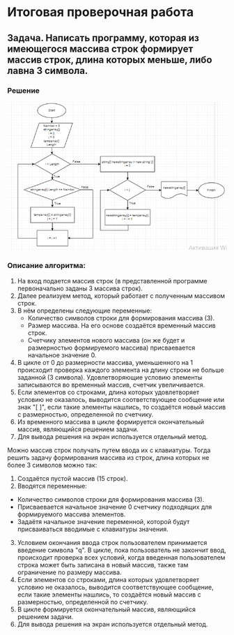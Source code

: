 # **Итоговая проверочная работа**
## **Задача.** Написать программу, которая из имеющегося массива строк формирует массив строк, длина которых меньше, либо лавна 3 символа.
### **Решение**
![Блок-схема](Block_diagram.png)
### **Описание алгоритма:**
1. На вход подается массив строк (в представленной программе первоначально заданы 3 массива строк).
2. Далее реализуем метод, который работает с полученным массивом строк.
3. В нём определены следующие переменные:
   *  Количество символов строки для формирования массива (3).
   * Размер массива. На его основе создаётся временный массив строк.
   * Счетчику элементов нового массива (он же будет и размерностью формируемого массива) присваевается начальное значение 0.
4. В цикле от 0 до размерности массива, уменьшенного на 1 происходит проверка каждого элемента на длину строки не больше заданной (3 символа). Удовлетворяющие условию элементы записываются во временный массив, счетчик увеличивается.
5. Если элементов со строками, длина которых удовлетворяет условию не оказалось, выводится соответствующее сообщение или знак "[  ]", если такие элементы нашлись, то создаётся новый массив с размерностью, определенной по счетчику.
6. Из временного массива в цикле формируется окончательный массив, являющийся решением задачи.
7. Для вывода решения на экран используется отдельный метод.

Можно массив строк получать путем ввода их с клавиатуры. Тогда решить задачу формирования массива из строк, длина которых не более 3 символов можно так:
1. Создаётся пустой массив (15 строк).
2. Вводятся переменные:
  * Количество символов строки для формирования массива (3).
  * Присваевается начальное значение 0 счетчику подходящих для формируемого массива элементов.
  * Задаётя начальное значение переменной, которой будут присваиваться вводимые с клавиатуры значения.
3. Условием окончания ввода строк пользователем принимается введение символа "q". В цикле, пока пользователь не закончит ввод, происходит проверка всех условий, когда введенная пользователем строка может быть записана в новый массив, также там ограничение по размеру массива.
4. Если элементов со строками, длина которых удовлетворяет условию не оказалось, выводится соответствующее сообщение, если такие элементы нашлись, то создаётся новый массив с размерностью, определенной по счетчику.
5. В цикле формируется окончательный массив, являющийся решением задачи.
6. Для вывода решения на экран используется отдельный метод.
